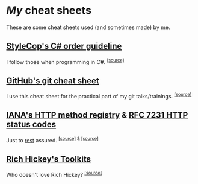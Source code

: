 # *My* cheat sheets

These are some cheat sheets used (and sometimes made) by me.

## [StyleCop's C# order guideline](csharp/stylecop-csharp-order-guideline.pdf?raw=true)

I follow those when programming in C#. <sup>[[source]](http://stylecop.com/docs/SA1201.html)</sup>

## [GitHub's git cheat sheet](git/github-git-cheat-sheet.pdf)

I use this cheat sheet for the practical part of my git talks/trainings. <sup>[[source]](https://help.github.com/articles/git-cheatsheet)</sup>

## [IANA's HTTP method registry](http/iana-http-method-registry.pdf?raw=true) & [RFC 7231 HTTP status codes](http/rfc7231-http-status-codes.pdf?raw=true)

Just to [rest](http://en.wikipedia.org/wiki/Representational_state_transfer) assured. <sup>[[source]](http://www.iana.org/assignments/http-methods/http-methods.xhtml) & [[source]](http://tools.ietf.org/html/rfc7231)</sup>

## [Rich Hickey's Toolkits](rich-hickey/rich-hickey-toolkits.pdf?raw=true)

Who doesn't love Rich Hickey? <sup>[[source]](http://infoq.com/presentations/Simple-Made-Easy)</sup>